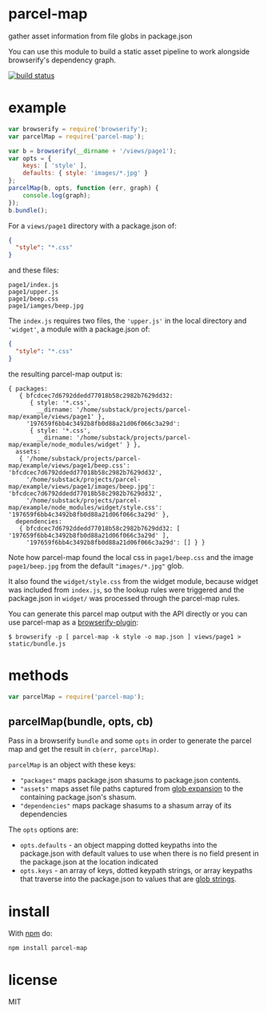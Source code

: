 # parcel-map

gather asset information from file globs in package.json 

You can use this module to build a static asset pipeline to work alongside
browserify's dependency graph.

[![build status](https://secure.travis-ci.org/rotundasoftware/parcel-map.png)](http://travis-ci.org/rotundasoftware/parcel-map)

# example

``` js
var browserify = require('browserify');
var parcelMap = require('parcel-map');

var b = browserify(__dirname + '/views/page1');
var opts = {
    keys: [ 'style' ],
    defaults: { style: 'images/*.jpg' }
};
parcelMap(b, opts, function (err, graph) {
    console.log(graph);
});
b.bundle();
```

For a `views/page1` directory with a package.json of:

``` json
{
  "style": "*.css"
}
```

and these files:

```
page1/index.js
page1/upper.js
page1/beep.css
page1/iamges/beep.jpg
```

The `index.js` requires two files, the `'upper.js'` in the local directory and
`'widget'`, a module with a package.json of:

``` json
{
  "style": "*.css"
}
```

the resulting parcel-map output is:

```
{ packages: 
   { bfcdcec7d6792ddedd77018b58c2982b7629dd32: 
      { style: '*.css',
        __dirname: '/home/substack/projects/parcel-map/example/views/page1' },
     '197659f6bb4c3492b8fb0d88a21d06f066c3a29d': 
      { style: '*.css',
        __dirname: '/home/substack/projects/parcel-map/example/node_modules/widget' } },
  assets: 
   { '/home/substack/projects/parcel-map/example/views/page1/beep.css': 'bfcdcec7d6792ddedd77018b58c2982b7629dd32',
     '/home/substack/projects/parcel-map/example/views/page1/images/beep.jpg': 'bfcdcec7d6792ddedd77018b58c2982b7629dd32',
     '/home/substack/projects/parcel-map/example/node_modules/widget/style.css': '197659f6bb4c3492b8fb0d88a21d06f066c3a29d' },
  dependencies: 
   { bfcdcec7d6792ddedd77018b58c2982b7629dd32: [ '197659f6bb4c3492b8fb0d88a21d06f066c3a29d' ],
     '197659f6bb4c3492b8fb0d88a21d06f066c3a29d': [] } }
```

Note how parcel-map found the local css in `page1/beep.css` and the image
`page1/beep.jpg` from the default `"images/*.jpg"` glob.

It also found the `widget/style.css` from the widget module, because widget was
included from `index.js`, so the lookup rules were triggered and the
package.json in `widget/` was processed through the parcel-map rules.

You can generate this parcel map output with the API directly or you can use
parcel-map as a
[browserify-plugin](https://github.com/substack/node-browserify#plugins):

```
$ browserify -p [ parcel-map -k style -o map.json ] views/page1 > static/bundle.js
```

# methods

``` js
var parcelMap = require('parcel-map');
```

## parcelMap(bundle, opts, cb)

Pass in a browserify `bundle` and some `opts` in order to generate the parcel
map and get the result in `cb(err, parcelMap)`.

`parcelMap` is an object with these keys:

* `"packages"` maps package.json shasums to package.json contents.
* `"assets"` maps asset file paths captured from
[glob expansion](https://npmjs.org/package/glob)
to the containing package.json's shasum.
* `"dependencies"` maps package shasums to a shasum array of its dependencies

The `opts` options are:

* `opts.defaults` - an object mapping dotted keypaths into the package.json with
default values to use when there is no field present in the package.json at the
location indicated
* `opts.keys` - an array of keys, dotted keypath strings, or array keypaths that
traverse into the package.json to values that are
[glob strings](https://npmjs.org/package/glob).

# install

With [npm](https://npmjs.org) do:

```
npm install parcel-map
```

# license

MIT

